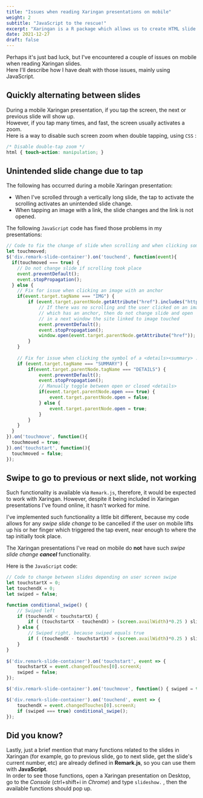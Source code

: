 ```yaml
---
title: "Issues when reading Xaringan presentations on mobile"
weight: 2
subtitle: "JavaScript to the rescue!"
excerpt: "Xaringan is a R package which allows us to create HTML slide presentations using R Markdown and Remark.js ."
date: 2021-12-27
draft: false
---
```


Perhaps it's just bad luck, but I've encountered a couple of issues on mobile when reading Xaringan slides. \
Here I'll describe how I have dealt with those issues, mainly using JavaScript.

## Quickly alternating between slides

During a mobile Xaringan presentation, if you tap the screen, the next or previous slide will show up. \
However, if you tap many times, and fast, the screen usually activates a zoom. \
Here is a way to disable such screen zoom when double tapping, using `CSS` :

```css
/* Disable double-tap zoom */
html { touch-action: manipulation; } 
```

## Unintended slide change due to tap

The following has occurred during a mobile Xaringan presentation:
- When I've scrolled through a vertically long slide, the tap to activate the scrolling activates an unintended slide change.
- When tapping an image with a link, the slide changes and
    the link is not opened.

The following `JavaScript` code has fixed those problems in my presentations:

```js
// Code to fix the change of slide when scrolling and when clicking some elements
let touchmoved;
$('div.remark-slide-container').on('touchend', function(event){
  if(touchmoved === true) {
    // Do not change slide if scrolling took place
    event.preventDefault(); 
    event.stopPropagation();
  } else {
    // Fix for issue when clicking an image with an anchor
    if(event.target.tagName === "IMG") {
        if (event.target.parentNode.getAttribute("href").includes("https:")) {
            // If there was no scrolling and the user clicked on an image
            // which has an anchor, then do not change slide and open
            // in a next window the site linked to image touched
            event.preventDefault(); 
            event.stopPropagation();
            window.open(event.target.parentNode.getAttribute("href"));
        } 
    }
    
    // Fix for issue when clicking the symbol of a <details><summary> ...
    if (event.target.tagName === "SUMMARY") {
        if(event.target.parentNode.tagName === "DETAILS") {
            event.preventDefault();
            event.stopPropagation();
            // Manually toggle between open or closed <details>
            if(event.target.parentNode.open === true) {
                event.target.parentNode.open = false;
            } else {
                event.target.parentNode.open = true;
            }
        }
    }
  }
}).on('touchmove', function(){
  touchmoved = true;
}).on('touchstart', function(){
  touchmoved = false;
});
```

## Swipe to go to previous or next slide, not working

Such functionality is available via `Remark.js`, therefore, it would be expected to work with Xaringan. However, despite it being included in Xaringan presentations I've found online, it hasn't worked for mine.

I've implemented such functionality a little bit different, because my code allows for any
_swipe slide change_ to be cancelled if the user on mobile lifts up his or her finger which triggered 
the tap event, near enough to where the tap initially took place.

The Xaringan presentations I've read on mobile do **not** have 
such _swipe slide change **cancel**_ functionality.

Here is the `JavaScript` code:

```js
// Code to change between slides depending on user screen swipe 
let touchstartX = 0;
let touchendX = 0;
let swiped = false;

function conditional_swipe() {
    // Swiped left
    if (touchendX < touchstartX) {
        if ( (touchstartX - touchendX) > (screen.availWidth)*0.25 ) slideshow.gotoNextSlide();
    } else {
        // Swiped right, because swiped equals true
        if ( (touchendX - touchstartX) > (screen.availWidth)*0.25 ) slideshow.gotoPreviousSlide();
    }
}
    
$('div.remark-slide-container').on('touchstart', event => {
    touchstartX = event.changedTouches[0].screenX;
    swiped = false;
});

$('div.remark-slide-container').on('touchmove', function() { swiped = true; });

$('div.remark-slide-container').on('touchend', event => {
    touchendX = event.changedTouches[0].screenX;
    if (swiped === true) conditional_swipe();
});
```

## Did you know?

Lastly, just a brief mention that many functions related to
the slides in Xaringan (for example, go to previous slide, go to next slide, get the slide's current number, etc)
are already defined in **Remark.js**, so you can use them with **JavaScript**. \
In order to see those functions, open a Xaringan presentation on
Desktop, go to the _Console_ (ctrl+shift+i in _Chrome_) and type 
`slideshow.` , then the available functions should pop up.
